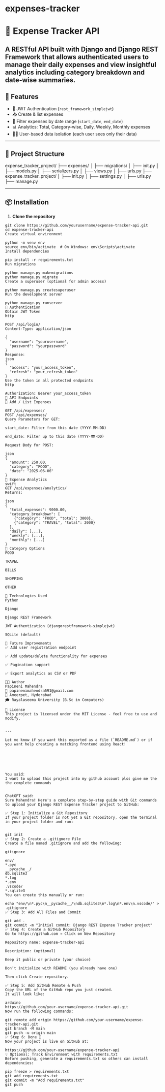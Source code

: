 # expenses-tracker
# 💸 Expense Tracker API

A RESTful API built with Django and Django REST Framework that allows authenticated users to manage their daily expenses and view insightful analytics including category breakdown and date-wise summaries.
---
## 🚀 Features

- 🔐 JWT Authentication (`rest_framework_simplejwt`)
- 📥 Create & list expenses
- 📆 Filter expenses by date range (`start_date`, `end_date`)
- 📊 Analytics: Total, Category-wise, Daily, Weekly, Monthly expenses
- 🧑‍💻 User-based data isolation (each user sees only their data)

---

## 📁 Project Structure

expense_tracker_project/
├── expenses/
│ ├── migrations/
│ ├── init.py
│ ├── models.py
│ ├── serializers.py
│ ├── views.py
│ ├── urls.py
├── expense_tracker_project/
│ ├── init.py
│ ├── settings.py
│ ├── urls.py
├── manage.py

---

## 📦 Installation

1. **Clone the repository**

```
git clone https://github.com/yourusername/expense-tracker-api.git
cd expense-tracker-api
Create virtual environment

python -m venv env
source env/bin/activate  # On Windows: env\Scripts\activate
Install dependencies

pip install -r requirements.txt
Run migrations

python manage.py makemigrations
python manage.py migrate
Create a superuser (optional for admin access)

python manage.py createsuperuser
Run the development server

python manage.py runserver
🔑 Authentication
Obtain JWT Token
http

POST /api/login/
Content-Type: application/json

{
  "username": "yourusername",
  "password": "yourpassword"
}
Response:
json
{
  "access": "your_access_token",
  "refresh": "your_refresh_token"
}
Use the token in all protected endpoints
http

Authorization: Bearer your_access_token
📡 API Endpoints
🔸 Add / List Expenses

GET /api/expenses/
POST /api/expenses/
Query Parameters for GET:

start_date: Filter from this date (YYYY-MM-DD)

end_date: Filter up to this date (YYYY-MM-DD)

Request Body for POST:

json
{
  "amount": 250.00,
  "category": "FOOD",
  "date": "2025-06-06"
}
🔸 Expense Analytics
swift
GET /api/expenses/analytics/
Returns:

json
{
  "total_expenses": 9000.00,
  "category_breakdown": [
    {"category": "FOOD", "total": 3000},
    {"category": "TRAVEL", "total": 2000}
  ],
  "daily": [...],
  "weekly": [...],
  "monthly": [...]
}
📘 Category Options
FOOD

TRAVEL

BILLS

SHOPPING

OTHER

🧠 Technologies Used
Python

Django

Django REST Framework

JWT Authentication (djangorestframework-simplejwt)

SQLite (default)

📌 Future Improvements
✅ Add user registration endpoint

✅ Add update/delete functionality for expenses

✅ Pagination support

✅ Export analytics as CSV or PDF

🧑‍💻 Author
Papineni Mahendra
📧 papinenimahendra591@gmail.com
📍 Ameerpet, Hyderabad
🎓 Rayalaseema University (B.Sc in Computers)

📝 License
This project is licensed under the MIT License - feel free to use and modify.


---

Let me know if you want this exported as a file (`README.md`) or if you want help creating a matching frontend using React!






You said:
I want to upload this project into my github account plss give me the the complete commands


ChatGPT said:
Sure Mahendra! Here's a complete step-by-step guide with Git commands to upload your Django REST Expense Tracker project to GitHub:

✅ Step 1: Initialize a Git Repository
If your project folder is not yet a Git repository, open the terminal in your project folder and run:


git init
✅ Step 2: Create a .gitignore File
Create a file named .gitignore and add the following:

gitignore

env/
*.pyc
__pycache__/
db.sqlite3
*.log
*.env
.vscode/
*.sqlite3
You can create this manually or run:

echo "env/\n*.pyc\n__pycache__/\ndb.sqlite3\n*.log\n*.env\n.vscode/" > .gitignore
✅ Step 3: Add All Files and Commit

git add .
git commit -m "Initial commit: Django REST Expense Tracker project"
✅ Step 4: Create a GitHub Repository
Go to https://github.com → Click on New Repository

Repository name: expense-tracker-api

Description: (optional)

Keep it public or private (your choice)

Don’t initialize with README (you already have one)

Then click Create repository.

✅ Step 5: Add GitHub Remote & Push
Copy the URL of the GitHub repo you just created.
It will look like:

arduino
https://github.com/your-username/expense-tracker-api.git
Now run the following commands:

git remote add origin https://github.com/your-username/expense-tracker-api.git
git branch -M main
git push -u origin main
✅ Step 6: Done 🎉
Now your project is live on GitHub at:

https://github.com/your-username/expense-tracker-api
💡 Optional: Track Environment with requirements.txt
Before pushing, generate a requirements.txt so others can install dependencies:

pip freeze > requirements.txt
git add requirements.txt
git commit -m "Add requirements.txt"
git push
